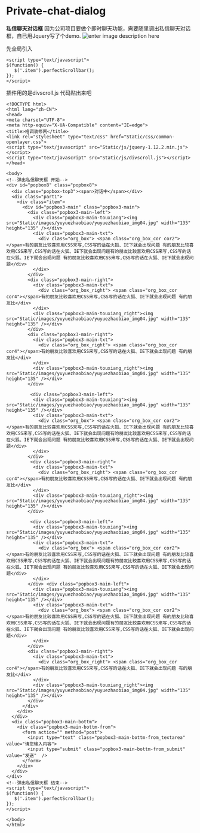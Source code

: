 # Private-chat-dialog
**私信聊天对话框**
因为公司项目要做个即时聊天功能，需要随里调出私信聊天对话框，自已用Jquery写了个demo.
![enter image description here](http://thumbnail0.baidupcs.com/thumbnail/a5367316f610022e3707791057bbb6e7?fid=3944337783-250528-70714135473082&time=1488355200&rt=sh&sign=FDTAER-DCb740ccc5511e5e8fedcff06b081203-SvGhebLQ0XAehkU8xfKR95KMTKQ=&expires=8h&chkv=0&chkbd=0&chkpc=&dp-logid=1384700041350659553&dp-callid=0&size=c710_u400&quality=100)

先全局引入

    <script type="text/javascript">
    $(function() {
       $('.item').perfectScrollbar();
    });
    </script>
 插件用的是divscroll.js
代码贴出来吧


    <!DOCTYPE html>
    <html lang="zh-CN">
    <head>
    <meta charset="UTF-8">
    <meta http-equiv="X-UA-Compatible" content="IE=edge">
    <title>格调装修网</title>
    <link rel="stylesheet" type="text/css" href="Static/css/common-openlayer.css">
    <script type="text/javascript" src="Static/js/jquery-1.12.2.min.js"></script>
    <script type="text/javascript" src="Static/js/divscroll.js"></script> 
    </head>
    
    <body>
    <!--弹出私信聊天框 开始--> 
    <div id="popbox8" class="popbox8">
      <div class="popbox-top3"><span>对话中</span></div>
      <div class="part1">
        <div class="item">
          <div id="popbox3-main" class="popbox3-main">
            <div class="popbox3-main-left">
              <div class="popbox3-main-touxiang"><img src="Static/images/yuyuezhaobiao/yuyuezhaobiao_img04.jpg" width="135" height="135" /></div>
              <div class="popbox3-main-txt">
                <div class="org_box"> <span class="org_box_cor cor2"></span>有的朋友比较喜欢用CSS来写,CSS写的话在火狐、IE下就会出现问题 有的朋友比较喜欢用CSS来写,CSS写的话在火狐、IE下就会出现问题有的朋友比较喜欢用CSS来写,CSS写的话在火狐、IE下就会出现问题 有的朋友比较喜欢用CSS来写,CSS写的话在火狐、IE下就会出现问题</div>
              </div>
            </div>
            <div class="popbox3-main-right">
              <div class="popbox3-main-txt">
                <div class="org_box_right"> <span class="org_box_cor cor4"></span>有的朋友比较喜欢用CSS来写,CSS写的话在火狐、IE下就会出现问题 有的朋友比</div>
              </div>
              <div class="popbox3-main-touxiang_right"><img src="Static/images/yuyuezhaobiao/yuyuezhaobiao_img04.jpg" width="135" height="135" /></div>
            </div>
            <div class="popbox3-main-right">
              <div class="popbox3-main-txt">
                <div class="org_box_right"> <span class="org_box_cor cor4"></span>有的朋友比较喜欢用CSS来写,CSS写的话在火狐、IE下就会出现问题 有的朋友比</div>
              </div>
              <div class="popbox3-main-touxiang_right"><img src="Static/images/yuyuezhaobiao/yuyuezhaobiao_img04.jpg" width="135" height="135" /></div>
            </div>
            
             <div class="popbox3-main-left">
              <div class="popbox3-main-touxiang"><img src="Static/images/yuyuezhaobiao/yuyuezhaobiao_img04.jpg" width="135" height="135" /></div>
              <div class="popbox3-main-txt">
                <div class="org_box"> <span class="org_box_cor cor2"></span>有的朋友比较喜欢用CSS来写,CSS写的话在火狐、IE下就会出现问题 有的朋友比较喜欢用CSS来写,CSS写的话在火狐、IE下就会出现问题有的朋友比较喜欢用CSS来写,CSS写的话在火狐、IE下就会出现问题 有的朋友比较喜欢用CSS来写,CSS写的话在火狐、IE下就会出现问题</div>
              </div>
            </div>
             <div class="popbox3-main-right">
              <div class="popbox3-main-txt">
                <div class="org_box_right"> <span class="org_box_cor cor4"></span>有的朋友比较喜欢用CSS来写,CSS写的话在火狐、IE下就会出现问题 有的朋友比</div>
              </div>
              <div class="popbox3-main-touxiang_right"><img src="Static/images/yuyuezhaobiao/yuyuezhaobiao_img04.jpg" width="135" height="135" /></div>
            </div>
            
             <div class="popbox3-main-left">
              <div class="popbox3-main-touxiang"><img src="Static/images/yuyuezhaobiao/yuyuezhaobiao_img04.jpg" width="135" height="135" /></div>
              <div class="popbox3-main-txt">
                <div class="org_box"> <span class="org_box_cor cor2"></span>有的朋友比较喜欢用CSS来写,CSS写的话在火狐、IE下就会出现问题 有的朋友比较喜欢用CSS来写,CSS写的话在火狐、IE下就会出现问题有的朋友比较喜欢用CSS来写,CSS写的话在火狐、IE下就会出现问题 有的朋友比较喜欢用CSS来写,CSS写的话在火狐、IE下就会出现问题</div>
              </div>
            </div> <div class="popbox3-main-left">
              <div class="popbox3-main-touxiang"><img src="Static/images/yuyuezhaobiao/yuyuezhaobiao_img04.jpg" width="135" height="135" /></div>
              <div class="popbox3-main-txt">
                <div class="org_box"> <span class="org_box_cor cor2"></span>有的朋友比较喜欢用CSS来写,CSS写的话在火狐、IE下就会出现问题 有的朋友比较喜欢用CSS来写,CSS写的话在火狐、IE下就会出现问题有的朋友比较喜欢用CSS来写,CSS写的话在火狐、IE下就会出现问题 有的朋友比较喜欢用CSS来写,CSS写的话在火狐、IE下就会出现问题</div>
              </div>
            </div>
            <div class="popbox3-main-right">
              <div class="popbox3-main-txt">
                <div class="org_box_right"> <span class="org_box_cor cor4"></span>有的朋友比较喜欢用CSS来写,CSS写的话在火狐、IE下就会出现问题 有的朋友比</div>
              </div>
              <div class="popbox3-main-touxiang_right"><img src="Static/images/yuyuezhaobiao/yuyuezhaobiao_img04.jpg" width="135" height="135" /></div>
            </div>
          </div>
        </div>
      </div>
      <div class="popbox3-main-bottm">
        <div class="popbox3-main-bottm-from">
          <form action="" method="post">
            <input type="text" class="popbox3-main-bottm-from_textarea" value="请您输入内容">
            <input type="submit" class="popbox3-main-bottm-from_submit" value="发送"  />
          </form>
        </div>
      </div>
    </div>
    <!--弹出私信聊天框 结束-->
    <script type="text/javascript">
    $(function() {
       $('.item').perfectScrollbar();
    });
    </script>
    
    </body>
    </html>



